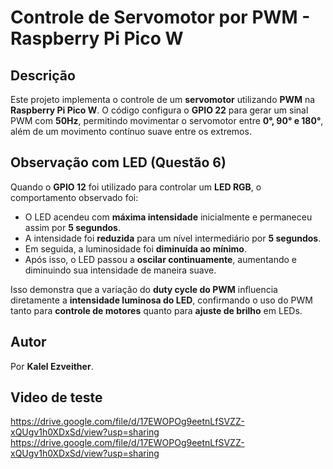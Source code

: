 # Controle de Servomotor por PWM - Raspberry Pi Pico W

## Descrição
Este projeto implementa o controle de um **servomotor** utilizando **PWM** na **Raspberry Pi Pico W**. O código configura o **GPIO 22** para gerar um sinal PWM com **50Hz**, permitindo movimentar o servomotor entre **0°, 90° e 180°**, além de um movimento contínuo suave entre os extremos.

## Observação com LED (Questão 6)
Quando o **GPIO 12** foi utilizado para controlar um **LED RGB**, o comportamento observado foi:
- O LED acendeu com **máxima intensidade** inicialmente e permaneceu assim por **5 segundos**.
- A intensidade foi **reduzida** para um nível intermediário por **5 segundos**.
- Em seguida, a luminosidade foi **diminuída ao mínimo**.
- Após isso, o LED passou a **oscilar continuamente**, aumentando e diminuindo sua intensidade de maneira suave.

Isso demonstra que a variação do **duty cycle do PWM** influencia diretamente a **intensidade luminosa do LED**, confirmando o uso do PWM tanto para **controle de motores** quanto para **ajuste de brilho** em LEDs.

## Autor
Por **Kalel Ezveither**.

## Video de teste
https://drive.google.com/file/d/17EWOPOg9eetnLfSVZZ-xQUgv1h0XDxSd/view?usp=sharing
https://drive.google.com/file/d/17EWOPOg9eetnLfSVZZ-xQUgv1h0XDxSd/view?usp=sharing
